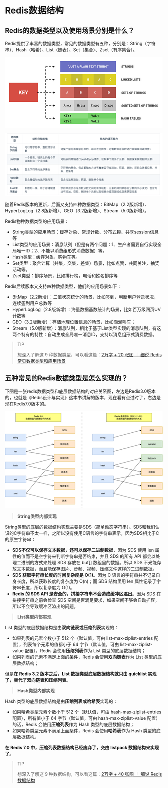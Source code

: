 # Redis数据结构

## Redis的数据类型以及使用场景分别是什么？

Redis提供了丰富的数据类型，常见的数据类型有五种，分别是：String（字符串）、Hash（哈希）、List（链表）、Set（集合）、Zset（有序集合）。

![img](https://raw.githubusercontent.com/lqyspace/mypic/master/PicBed/202308030003518.png)

![img](https://raw.githubusercontent.com/lqyspace/mypic/master/PicBed/202308030003354.png)

随着Redis版本的更新，后面又支持四种数据类型：BitMap（2.2版新增）、HyperLogLog（2.8版新增）、GEO（3.2版新增）、Stream（5.0版新增）。

Redis物种数据类型的应用场景：

- String类型的应用场景：缓存对象、常规计数、分布式锁、共享session信息等
- List类型的应用场景：消息队列（但是有两个问题：1、生产者需要自行实现全局唯一ID；2、不能以消费组形式消费数据）等。
- Hash类型：缓存对象，购物车等。
- Set类型：聚合计算（并集，交集，差集）场景，比如点赞，共同关注，抽奖活动等。
- Zset类型：排序场景，比如排行榜，电话和姓名排序等

Redis后续版本又支持四种数据类型，他们的应用场景如下：

- BitMap（2.2新增）：二值状态统计的场景，比如签到，判断用户登录状况，连续签到用户总数等
- HyperLogLog（2.8版新增）：海量数据基数统计的场景，比如百万级网页UV计数等
- GEO（3.2版新增）：存储地理位置信息的场景，比如滴滴叫车；
- Stream（5.0版新增）：消息队列，相比于基于List类型实现的消息队列，有这两个特有的特性：自动生成全局唯一消息ID，支持以消息组形式消费数据。

> TIP
>
> 想深入了解这 9 种数据类型，可以看这篇：[2万字 + 20 张图 ｜ 细说 Redis 常见数据类型和应用场景](https://xiaolincoding.com/redis/data_struct/command.html)



## 五种常见的Redis数据类型是怎么实现的？

下图是一张redis数据类型和底层数据结构的对应关系图，左边是Redis3.0版本的，也就是《Redis设计与实现》这本书讲解的版本，现在看有点过时了，右边是现在Redis7.0版本的。

![img](https://raw.githubusercontent.com/lqyspace/mypic/master/PicBed/202308030016418.png)

> **String类型内部实现**

String类型的底层的数据结构实现主要是SDS（简单动态字符串）。SDS和我们认识的C字符串不太一样，之所以没有使用C语言的字符串表示，因为SDS相比于C的原生字符串：

- **SDS不仅可以保存文本数据，还可以保存二进制数据**，因为 SDS 使用 len 属性的值而不是空字符来判断字符串是否结束，并且 SDS 的所有 API 都会以处理二进制的方式来处理 SDS 存放在 buf[] 数组里的数据。所以 SDS 不光能存放文本数据，而且能保存图片、音频、视频、压缩文件这样的二进制数据。
- **SDS 获取字符串长度的时间复杂度是 O(1)**。因为 C 语言的字符串并不记录自身长度，所以获取长度的复杂度为 O(n)；而 SDS 结构里用 len 属性记录了字符串长度，所以复杂度为 O(1)。
- **Redis 的 SDS API 是安全的，拼接字符串不会造成缓冲区溢出**。因为 SDS 在拼接字符串之前会检查 SDS 空间是否满足要求，如果空间不够会自动扩容，所以不会导致缓冲区溢出的问题。

> **List类型内部实现**

List 类型的底层数据结构是由**双向链表或压缩列表**实现的：

- 如果列表的元素个数小于 512 个（默认值，可由 list-max-ziplist-entries 配置），列表每个元素的值都小于 64 字节（默认值，可由 list-max-ziplist-value 配置），Redis 会使用**压缩列表**作为 List 类型的底层数据结构；
- 如果列表的元素不满足上面的条件，Redis 会使用**双向链表**作为 List 类型的底层数据结构；

但是**在 Redis 3.2 版本之后，List 数据类型底层数据结构就只由 quicklist 实现了，替代了双向链表和压缩列表**。

> **Hash类型内部实现**

Hash 类型的底层数据结构是由**压缩列表或哈希表**实现的：

- 如果哈希类型元素个数小于 512 个（默认值，可由 hash-max-ziplist-entries 配置），所有值小于 64 字节（默认值，可由 hash-max-ziplist-value 配置）的话，Redis 会使用**压缩列表**作为 Hash 类型的底层数据结构；
- 如果哈希类型元素不满足上面条件，Redis 会使用**哈希表**作为 Hash 类型的底层数据结构。

**在 Redis 7.0 中，压缩列表数据结构已经废弃了，交由 listpack 数据结构来实现了**。



> TIP
>
> 想深入了解这 9 种数据结构，可以看这篇：[2万字 + 40 张图 ｜ 细说 Redis 数据结构](https://xiaolincoding.com/redis/data_struct/data_struct.html)



















